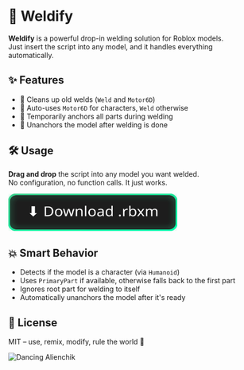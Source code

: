 # 🔩 Weldify

**Weldify** is a powerful drop-in welding solution for Roblox models.  
Just insert the script into any model, and it handles everything automatically.

## ✨ Features

- 🔧 Cleans up old welds (`Weld` and `Motor6D`)
- 🧲 Auto-uses `Motor6D` for characters, `Weld` otherwise
- 📌 Temporarily anchors all parts during welding
- 🚀 Unanchors the model after welding is done

## 🛠️ Usage

**Drag and drop** the script into any model you want welded.  
No configuration, no function calls. It just works.

<a href="https://github.com/lerman-dev/Weldify/releases/tag/Weldify" target="_blank">
  <img src="https://raw.githubusercontent.com/lerman-dev/Weldify/refs/heads/main/download.svg" alt="Download .rbxm" width="340" height="75" />
</a>


## 💥 Smart Behavior

- Detects if the model is a character (via `Humanoid`)
- Uses `PrimaryPart` if available, otherwise falls back to the first part
- Ignores root part for welding to itself
- Automatically unanchors the model after it's ready

## 📜 License

MIT – use, remix, modify, rule the world 🧪

![Dancing Alienchik](https://docs.sunc.su/assets/dancing-alienchik.webp)

